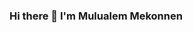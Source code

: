 ### Hi there 👋 I'm Mulualem Mekonnen

<!--
**Mulualem2/Mulualem2** is a ✨ _special_ ✨ repository because its `README.md` (this file) appears on your GitHub profile.

Here are some ideas to get you started:

- 🔭 I’m currently working on ...
- 🌱 I’m currently learning ... Datascience and Machine Learning
- 👯 I’m looking to collaborate on ... Any open source projectes
- 💬 Ask me about ... Web Development, Backend Development, MERN
- 📫 How to reach me: ... mulualemasfaw2321@gmail.com
-->
